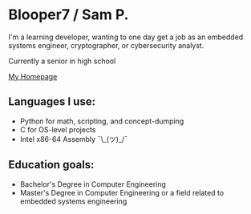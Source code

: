 # Blooper7 / Sam P.

I'm a learning developer, wanting to one day get a job as an embedded systems engineer, cryptographer, or cybersecurity analyst.

Currently a senior in high school

[My Homepage](https://blooper7.github.io)

## Languages I use:
- Python for math, scripting, and concept-dumping
- C for OS-level projects
- Intel x86-64 Assembly ¯\\\_(ツ)\_/¯

## Education goals:
- Bachelor's Degree in Computer Engineering
- Master's Degree in Computer Engineering or a field related to embedded systems engineering
